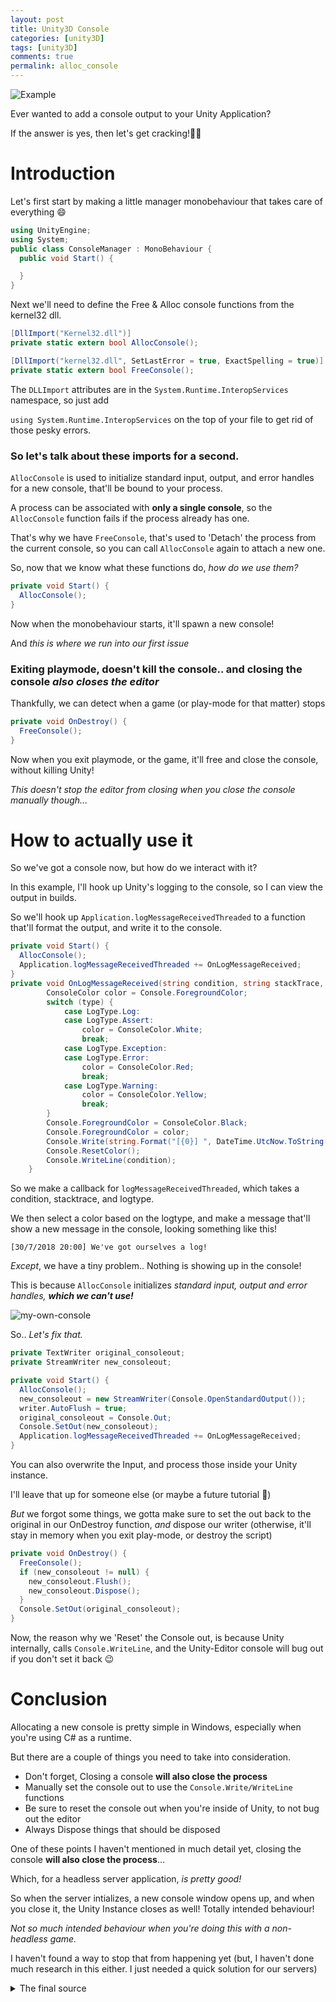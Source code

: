```yaml
---
layout: post
title: Unity3D Console
categories: [unity3D]
tags: [unity3D]
comments: true
permalink: alloc_console
---
```

![Example](https://i.imgur.com/HIO71Yl.png)

Ever wanted to add a console output to your Unity Application? 

If the answer is yes, then let's get cracking!👏👏


# Introduction 
Let's first start by making a little manager monobehaviour that takes care of everything 😄

```csharp
using UnityEngine;
using System;
public class ConsoleManager : MonoBehaviour {
  public void Start() {

  }
}
```

Next we'll need to define the Free & Alloc console functions from the kernel32 dll.

```csharp
[DllImport("Kernel32.dll")]
private static extern bool AllocConsole();

[DllImport("kernel32.dll", SetLastError = true, ExactSpelling = true)]
private static extern bool FreeConsole();
```
The `DLLImport` attributes are in the `System.Runtime.InteropServices` namespace, so just add 

`using System.Runtime.InteropServices` on the top of your file to get rid of those pesky errors.

### So let's talk about these imports for a second.

`AllocConsole` is used to initialize standard input, output, and error handles for a new console, that'll be bound to your process.

A process can be associated with **only a single console**, so the `AllocConsole` function fails if the process already has one.

That's why we have `FreeConsole`, that's used to 'Detach' the process from the current console, so you can call `AllocConsole` again to attach a new one.

So, now that we know what these functions do, *how do we use them?*

```csharp
private void Start() {
  AllocConsole();
}
```
Now when the monobehaviour starts, it'll spawn a new console! 

And *this is where we run into our first issue*

### Exiting playmode, doesn't kill the console.. and closing the console *also closes the editor*

Thankfully, we can detect when a game (or play-mode for that matter) stops

```csharp
private void OnDestroy() {
  FreeConsole();
}
```

Now when you exit playmode, or the game, it'll free and close the console, without killing Unity!

*This doesn't stop the editor from closing when you close the console manually though...*

# How to actually use it

So we've got a console now, but how do we interact with it? 

In this example, I'll hook up Unity's logging to the console, so I can view the output in builds.

So we'll hook up `Application.logMessageReceivedThreaded` to a function that'll format the output, and write it to the console.

```csharp
private void Start() {
  AllocConsole();
  Application.logMessageReceivedThreaded += OnLogMessageReceived;
}
private void OnLogMessageReceived(string condition, string stackTrace, LogType type) {
        ConsoleColor color = Console.ForegroundColor;
        switch (type) {
            case LogType.Log:
            case LogType.Assert:
                color = ConsoleColor.White;
                break;
            case LogType.Exception:
            case LogType.Error:
                color = ConsoleColor.Red;
                break;
            case LogType.Warning:
                color = ConsoleColor.Yellow;
                break;
        }
        Console.ForegroundColor = ConsoleColor.Black;
        Console.ForegroundColor = color;
        Console.Write(string.Format("[{0}] ", DateTime.UtcNow.ToString("d/M/yyyy hh:mm")));
        Console.ResetColor();
        Console.WriteLine(condition);
    }
```

So we make a callback for `logMessageReceivedThreaded`, which takes a condition, stacktrace, and logtype.

We then select a color based on the logtype, and make a message that'll show a new message in the console, looking something like this!

`[30/7/2018 20:00] We've got ourselves a log!`

*Except*, we have a tiny problem..
Nothing is showing up in the console!

This is because `AllocConsole` initializes *standard input, output and error handles, __which we can't use!__*

![my-own-console]({{site.BASE_PATH}}/assets/img/unity3D-console/myownconsole.png)


So.. *Let's fix that.*

```csharp
private TextWriter original_consoleout;
private StreamWriter new_consoleout;

private void Start() {
  AllocConsole();
  new_consoleout = new StreamWriter(Console.OpenStandardOutput());
  writer.AutoFlush = true;
  original_consoleout = Console.Out;
  Console.SetOut(new_consoleout);
  Application.logMessageReceivedThreaded += OnLogMessageReceived;
}
```
You can also overwrite the Input, and process those inside your Unity instance.

I'll leave that up for someone else (or maybe a future tutorial 🤷‍)


*But* we forgot some things, we gotta make sure to set the out back to the original in our OnDestroy function, *and* dispose our writer (otherwise, it'll stay in memory when you exit play-mode, or destroy the script)

```csharp
private void OnDestroy() {
  FreeConsole();
  if (new_consoleout != null) {
    new_consoleout.Flush();
    new_consoleout.Dispose();
  }
  Console.SetOut(original_consoleout);
}
```

Now, the reason why we 'Reset' the Console out, is because Unity internally, calls `Console.WriteLine`, and the Unity-Editor console will bug out if you don't set it back 😉

# Conclusion

Allocating a new console is pretty simple in Windows, especially when you're using C# as a runtime.

But there are a couple of things you need to take into consideration.
* Don't forget, Closing a console **will also close the process**
* Manually set the console out to use the `Console.Write/WriteLine` functions
* Be sure to reset the console out when you're inside of Unity, to not bug out the editor
* Always Dispose things that should be disposed

One of these points I haven't mentioned in much detail yet, closing the console **will also close the process**...


Which, for a headless server application, *is pretty good!*

So when the server intializes, a new console window opens up, and when you close it, the Unity Instance closes as well! Totally intended behaviour!

*Not so much intended behaviour when you're doing this with a non-headless game.*

I haven't found a way to stop that from happening yet (but, I haven't done much research in this either. I just needed a quick solution for our servers)


<details>
<summary>The final source</summary>

The final script has a couple of differences, mostly just variable and function names.

<pre>
using System;
using System.IO;
using System.Runtime.InteropServices;
using UnityEngine;


public class ConsoleManager : MonoBehaviour {
#if UNITY_STANDALONE_WIN //Only get behaviour when we're running for windows
    private TextWriter original;
    private StreamWriter writer;

    [DllImport("kernel32.dll", SetLastError = true, ExactSpelling = true)]
    private static extern bool FreeConsole();

    [DllImport("Kernel32.dll")]
    private static extern bool AllocConsole();

#if UNITY_EDITOR
    public bool run = true;
#endif

    private void Awake() {
        var args = Environment.GetCommandLineArgs();
        foreach (var arg in args) {
            if (arg == "-console" || arg == "-c") {
                StartConsole();
                break;
            }
        }
#if UNITY_EDITOR
        if (run) { StartConsole(); return; }
#endif

        Debug.Log("No Console command found, destroying consolemanager.");
        GameObject.Destroy(this);
    }

    private void StartConsole() {
        AllocConsole();
        writer = new StreamWriter(Console.OpenStandardOutput());
        writer.AutoFlush = true;
        original = Console.Out;
        Console.SetOut(writer);
        Application.logMessageReceivedThreaded += OnLogMessage;
    }

    private void OnLogMessage(string condition, string stackTrace, LogType type) {
        ConsoleColor color = Console.ForegroundColor;
        switch (type) {
            case LogType.Log:
            case LogType.Assert:
                color = ConsoleColor.White;
                break;

            case LogType.Error:
                color = ConsoleColor.Red;
                break;

            case LogType.Exception:
            case LogType.Warning:
                color = ConsoleColor.Yellow;
                break;
        }
        Console.ForegroundColor = ConsoleColor.Black;
        Console.ForegroundColor = color;
        Console.Write(string.Format("[{0}] ", DateTime.UtcNow.ToString("d/M/yyyy hh:mm")));
        Console.ResetColor();
        Console.WriteLine(condition);
    }

    private void OnDestroy() {
        FreeConsole();
        if (writer != null) {
            writer.Flush();
            writer.Dispose();
        }
        Console.SetOut(original);
    }
#endif
}
</pre>
</details>